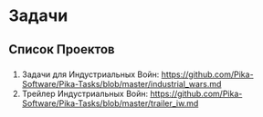 # Задачи
## Список Проектов
###
1. Задачи для Индустриальных Войн: https://github.com/Pika-Software/Pika-Tasks/blob/master/industrial_wars.md
2. Трейлер Индустриальных Войн: https://github.com/Pika-Software/Pika-Tasks/blob/master/trailer_iw.md

###
